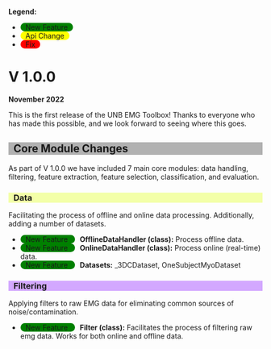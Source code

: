 <style>
.data_handler {
    background-color:#F3FFA8;
    padding-left: 10px;
}
.filtering {
    background-color:#D3A8FF;
    padding-left: 10px;
}
.enhancement {
    background-color:green;
    width:130px;
    padding-left:10px;
    padding-right:10px;
    border-radius: 25px;
    margin-right: 10px;
}
.api_change {
    background-color:yellow;
    width:110px;
    padding-left:10px;
    padding-right:10px;
    border-radius: 25px;
    margin-right: 10px;
}
.fix {
    background-color:red;
    width:45px;
    padding-left:10px;
    padding-right:10px;
    border-radius: 25px;
    margin-right: 10px;
}
</style>

**Legend:**
- <span class="enhancement"> New Feature </span>
- <span class="api_change"> Api Change </span> 
- <span class="fix"> Fix </span> 

# V 1.0.0 
**November 2022**

This is the first release of the UNB EMG Toolbox! Thanks to everyone who has made this possible, and we look forward to seeing where this goes.


<h2 style="background-color:#B1B1B1;padding-left: 10px;"> Core Module Changes </h2>

As part of V 1.0.0 we have included 7 main core modules: data handling, filtering, feature extraction, feature selection, classification, and evaluation.

<h3 class="data_handler"> Data </h3>

Facilitating the process of offline and online data processing. Additionally, adding a number of datasets.

- <span class="enhancement"> New Feature </span>**OfflineDataHandler (class):** Process offline data.
- <span class="enhancement"> New Feature </span>**OnlineDataHandler (class):** Process online (real-time) data.
- <span class="enhancement"> New Feature </span>**Datasets:** _3DCDataset, OneSubjectMyoDataset

<h3 class="filtering"> Filtering </h3>

Applying filters to raw EMG data for eliminating common sources of noise/contamination.

- <span class="enhancement"> New Feature </span>**Filter (class):** Facilitates the process of filtering raw emg data. Works for both online and offline data. 

<!-- - **Data Handling**: Facilitating the handling of **Offline** and **Online** data.
- **Filtering**: Applying filters to raw EMG data for eliminating common sources of noise/contamination.
- **Feature Extraction**: Extract ~30 common EMG-related features.
- **Feature Selection**: Selecting the optimal features based on predefined metrics.
- **Classification**: Classifying offline or online data. Simple options for post-processing are included. 
 - **Evaluation**: Extract nine popular offline metrics. -->

